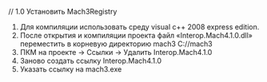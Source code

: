 // 
1.0 Установить Mach3Registry
1. Для компиляции использовать среду visual c++ 2008 express edition.
2. После открытия  и компиляции проекта файл  «Interop.Mach4.1.0.dll» переместить в корневую директорию mach3 C://mach3
3. ПКМ на проекте ->  Ссылки -> Удалить Interop.Mach4.1.0
4. Заново создать ссылку Interop.Mach4.1.0
5. Указать ссылку на mach3.exe
   
